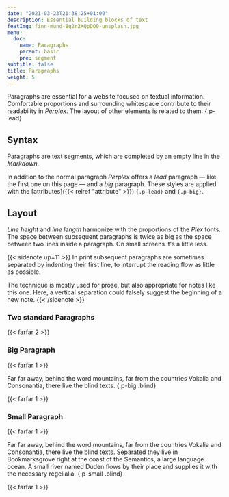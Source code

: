 ```yaml
---
date: "2021-03-23T21:38:25+01:00"
description: Essential building blocks of text
featImg: finn-mund-8q2r2XQpDO0-unsplash.jpg
menu:
  doc:
    name: Paragraphs
    parent: basic
    pre: segment
subtitle: false
title: Paragraphs
weight: 5
---
```


Paragraphs are essential for a website focused on textual information. Comfortable proportions and surrounding whitespace contribute to their readability in _Perplex_. The layout of other elements is related to them.
{.p-lead} <!--more-->

## Syntax

Paragraphs are text segments, which are completed by an empty line in the _Markdown_.

In addition to the normal paragraph _Perplex_ offers a *lead* paragraph — like the first one on this page — and a *big* paragraph. These styles are applied with the [attributes]({{< relref "attribute" >}}) `{.p-lead}` and `{.p-big}`.

## Layout

*Line height* and *line length* harmonize with the proportions of the *Plex* fonts. The space between subsequent paragraphs is twice as big as the space between two lines inside a paragraph. On small screens it's a little less.

{{< sidenote up=11 >}}
In print subsequent paragraphs are sometimes separated by indenting their first line, to interrupt the reading flow as little as possible.

The technique is mostly used for prose, but also appropriate for notes like this one. Here, a vertical separation could falsely suggest the beginning of a new note.
{{< /sidenote >}}

### Two standard Paragraphs

{{< farfar 2 >}}

### Big Paragraph

{{< farfar 1 >}}

Far far away, behind the word mountains, far from the countries Vokalia and Consonantia, there live the blind texts.
{.p-big .blind}

{{< farfar 1 >}}

### Small Paragraph

{{< farfar 1 >}}

Far far away, behind the word mountains, far from the countries Vokalia and Consonantia, there live the blind texts. Separated they live in Bookmarksgrove right at the coast of the Semantics, a large language ocean. A small river named Duden flows by their place and supplies it with the necessary regelialia.
{.p-small .blind}

{{< farfar 1 >}}

